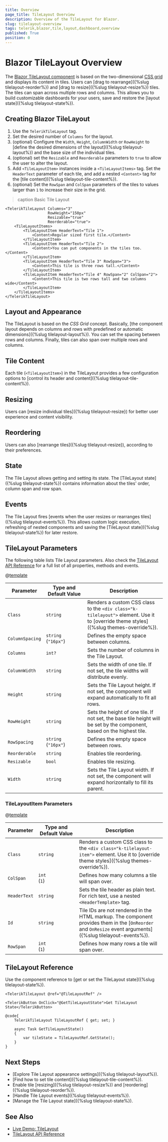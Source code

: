 ```yaml
---
title: Overview
page_title: TileLayout Overview
description: Overview of the TileLayout for Blazor.
slug: tilelayout-overview
tags: telerik,blazor,tile,layout,dashboard,overview
published: True
position: 0
---
```


# Blazor TileLayout Overview

The <a href = "https://www.telerik.com/blazor-ui/tilelayout" target="_blank">Blazor TileLayout component</a> is based on the two-dimensional <a href="https://css-tricks.com/snippets/css/complete-guide-grid/" target="_blank">CSS grid</a> and displays its content in tiles. Users can [drag to rearrange]({%slug tilelayout-reorder%}) and [drag to resize]({%slug tilelayout-resize%}) tiles. The tiles can span across multiple rows and columns. This allows you to build customizable dashboards for your users, save and restore the [layout state]({%slug tilelayout-state%}).

## Creating Blazor TileLayout

1. Use the `TelerikTileLayout` tag.
1. Set the desired number of `Columns` for the layout.
1. (optional) Configure the `Width`, `Height`, `ColumnWidth` or `RowHeight` to [define the desired dimensions of the layout]({%slug tilelayout-layout%}) and the base size of the individual tiles.
1. (optional) set the `Resizable` and `Reorderable` parameters to `true` to allow the user to alter the layout.
1. Add `<TileLayoutItem>` instances inside a `<TileLayoutItems>` tag. Set the `HeaderText` parameter of each tile, and add a nested `<Content>` tag for the [tile content]({%slug tilelayout-tile-content%}).
1. (optional) Set the `RowSpan` and `ColSpan` parameters of the tiles to values larger than `1` to increase their size in the grid.

>caption Basic Tile Layout

````CSHTML
<TelerikTileLayout Columns="3"
                   RowHeight="150px"
                   Resizable="true"
                   Reorderable="true">
    <TileLayoutItems>
        <TileLayoutItem HeaderText="Tile 1">
            <Content>Regular sized first tile.</Content>
        </TileLayoutItem>
        <TileLayoutItem HeaderText="Tile 2">
            <Content>You can put components in the tiles too.</Content>
        </TileLayoutItem>
        <TileLayoutItem HeaderText="Tile 3" RowSpan="3">
            <Content>This tile is three rows tall.</Content>
        </TileLayoutItem>
        <TileLayoutItem HeaderText="Tile 4" RowSpan="2" ColSpan="2">
            <Content>This tile is two rows tall and two columns wide</Content>
        </TileLayoutItem>
    </TileLayoutItems>
</TelerikTileLayout>
````

## Layout and Appearance

The TileLayout is based on the *CSS Grid* concept. Basically, [the component layout depends on columns and rows with predefined or automatic dimensions]({%slug tilelayout-layout%}). You can set the spacing between rows and columns. Finally, tiles can also span over multiple rows and columns.


## Tile Content

Each tile (`<TileLayoutItem>`) in the TileLayout provides a few configuration options to [control its header and content]({%slug tilelayout-tile-content%}).


## Resizing

Users can [resize individual tiles]({%slug tilelayout-resize}) for better user experience and content visibility.


## Reordering

Users can also [rearrange tiles]({%slug tilelayout-resize}), according to their preferences.


## State

The Tile Layout allows getting and setting its state. The [TileLayout state]({%slug tilelayout-state%}) contains information about the tiles' order, column span and row span.


## Events

The Tile Layout fires [events when the user resizes or rearranges tiles]({%slug tilelayout-events%}). This allows custom logic execution, refreshing of nested components and saving the [TileLayout state]({%slug tilelayout-state%}) for later restore.


## TileLayout Parameters

The following table lists Tile Layout parameters. Also check the [TileLayout API Reference](/blazor-ui/api/Telerik.Blazor.Components.TelerikTileLayout) for a full list of all properties, methods and events.

@[template](/_contentTemplates/common/parameters-table-styles.md#table-layout)

| Parameter | Type and Default&nbsp;Value | Description |
| --- | --- | --- |
| `Class` | `string` | Renders a custom CSS class to the `<div class="k-tilelayout">` element. Use it to [override theme styles]({%slug themes-override%}). |
| `ColumnSpacing` | `string` <br /> (`"16px"`) | Defines the empty space between columns. |
| `Columns` | `int?` | Sets the number of columns in the Tile Layout. |
| `ColumnWidth` | `string` | Sets the width of one tile. If not set, the tile widths will distribute evenly. |
| `Height` | `string` | Sets the Tile Layout height. If not set, the component will expand automatically to fit all rows. |
| `RowHeight` | `string` | Sets the height of one tile. If not set, the base tile height will be set by the component, based on the highest tile. |
| `RowSpacing` | `string` <br /> (`"16px"`) | Defines the empty space between rows. |
| `Reorderable` | `string` | Enables tile reordering. |
| `Resizable` | `bool` | Enables tile resizing. |
| `Width` | `string` | Sets the Tile Layout width. If not set, the component will expand horizontally to fill its parent. |

### TileLayoutItem Parameters

@[template](/_contentTemplates/common/parameters-table-styles.md#table-layout)

| Parameter | Type and Default&nbsp;Value | Description |
| --- | --- | --- |
| `Class` | `string` | Renders a custom CSS class to the `<div class="k-tilelayout-item">` element. Use it to [override theme styles]({%slug themes-override%}). |
| `ColSpan` | `int` <br /> (`1`) | Defines how many columns a tile will span over. |
| `HeaderText` | `string` | Sets the tile header as plain text. For rich text, use a nested `<HeaderTemplate>` tag. |
| `Id` | `string` | Tile IDs are not rendered in the HTML markup. The component provides them in the [`OnReorder` and `OnResize` event arguments]({%slug tilelayout-events%}). |
| `RowSpan` | `int` <br /> (`1`) | Defines how many rows a tile will span over. |


## TileLayout Reference

Use the component reference to [get or set the TileLayout state]({%slug tilelayout-state%}).

<div class="skip-repl"></div>

````CSHTML
<TelerikTileLayout @ref="@TileLayoutRef" />

<TelerikButton OnClick="@GetTileLayoutState">Get TileLayout State</TelerikButton>

@code{
    TelerikTileLayout TileLayoutRef { get; set; }

    async Task GetTileLayoutState()
    {
        var tileState = TileLayoutRef.GetState();
    }
}
````


## Next Steps

* [Explore Tile Layout appearance settings]({%slug tilelayout-layout%}).
* [Find how to set tile content]({%slug tilelayout-tile-content%}).
* Enable tile [resizing]({%slug tilelayout-resize%}) and [reordering]({%slug tilelayout-reorder%}).
* [Handle Tile Layout events]({%slug tilelayout-events%}).
* [Manage the Tile Layout state]({%slug tilelayout-state%}).


## See Also

* [Live Demo: TileLayout](https://demos.telerik.com/blazor-ui/tilelayout/overview)
* [TileLayout API Reference](/blazor-ui/api/Telerik.Blazor.Components.TelerikTileLayout)

